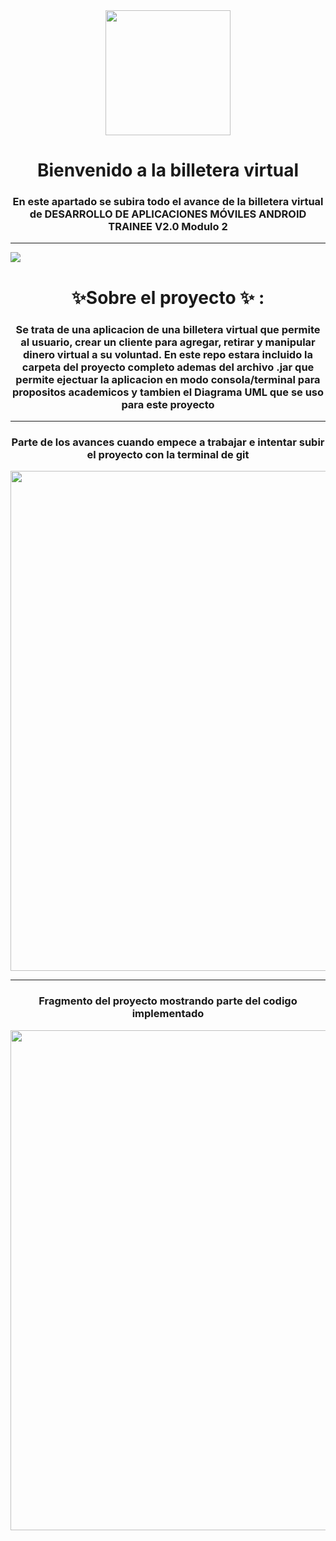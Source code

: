 <div id="header" align="center">
  <img src="https://media.tenor.com/owdY3LF7G9gAAAAi/wallet-attention.gif" width="200" />
  <h1 align="center" >Bienvenido a la billetera virtual 
  <h3 align="center">En este apartado se subira todo el avance de la billetera virtual de DESARROLLO DE APLICACIONES MÓVILES ANDROID TRAINEE V2.0 Modulo 2
  </h3>
</div>

---

</div>
<img src="https://github.com/DanielECN/BilleteraVirtual/assets/94139814/6c6759db-26bc-43fd-9d77-a54703fa7539" />

<div>

<h1 align="center" > ✨Sobre el proyecto ✨ : </h1>

<h3 align="center"> Se trata de una aplicacion de una billetera virtual que permite al usuario, crear un cliente para agregar, retirar y manipular dinero virtual a su voluntad.  
En este repo estara incluido la carpeta del proyecto completo ademas del archivo .jar que permite ejectuar la aplicacion en modo consola/terminal para propositos academicos y tambien
el Diagrama UML que se uso para este proyecto</h3>

</div>

---

<h3 align="center"> Parte de los avances cuando empece a trabajar e intentar subir el proyecto con la terminal de git </h3>

<div align="center">
<img  src="https://github.com/DanielECN/BilleteraVirtual/assets/94139814/2625375a-63ec-4a88-a9f6-460bdade703e" width="800"  />
</div>

---
<h3 align="center"> Fragmento del proyecto mostrando parte del codigo implementado </h3>

<div align="center">
<img  src="https://github.com/DanielECN/BilleteraVirtual/assets/94139814/9cadc444-0448-491f-ae92-4bcbdc673715" width="800"  />
</div>








